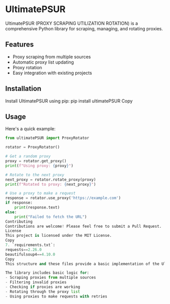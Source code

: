# UltimatePSUR

UltimatePSUR (PROXY SCRAPING UTILIZATION ROTATION) is a comprehensive Python library for scraping, managing, and rotating proxies.

## Features

- Proxy scraping from multiple sources
- Automatic proxy list updating
- Proxy rotation
- Easy integration with existing projects

## Installation

Install UltimatePSUR using pip:
pip install ultimatePSUR
Copy
## Usage

Here's a quick example:

```python
from ultimatePSUR import ProxyRotator

rotator = ProxyRotator()

# Get a random proxy
proxy = rotator.get_proxy()
print(f"Using proxy: {proxy}")

# Rotate to the next proxy
next_proxy = rotator.rotate_proxy(proxy)
print(f"Rotated to proxy: {next_proxy}")

# Use a proxy to make a request
response = rotator.use_proxy('https://example.com')
if response:
    print(response.text)
else:
    print("Failed to fetch the URL")
Contributing
Contributions are welcome! Please feel free to submit a Pull Request.
License
This project is licensed under the MIT License.
Copy
7. `requirements.txt`:
requests==2.26.0
beautifulsoup4==4.10.0
Copy
This structure and these files provide a basic implementation of the UltimatePSUR library. The `ProxyScraper` class handles scraping proxies from various sources. The `ProxyManager` class manages the proxy list, including updating and filtering working proxies. The `ProxyRotator` class provides methods for rotating proxies and using them to make requests.

The library includes basic logic for:
- Scraping proxies from multiple sources
- Filtering invalid proxies
- Checking if proxies are working
- Rotating through the proxy list
- Using proxies to make requests with retries
